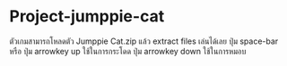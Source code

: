 # Project-jumppie-cat
  ตัวเกมสามารถโหลดตัว Jumppie Cat.zip แล้ว extract files เล่นได้เลย
  ปุ่ม space-bar หรือ ปุ่ม arrowkey up ใช้ในการกระโดด
  ปุ่ม arrowkey down ใช้ในการหมอบ
